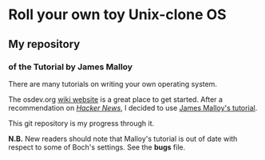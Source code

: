 # Roll your own toy Unix-clone OS
## My repository
### of the Tutorial by James Malloy

There are many tutorials on writing your own operating system.

The osdev.org [wiki website](http://wiki.osdev.org/Bare_Bones "Bare Bones for Beginners") is a great place to get started.  After
a recommendation on [*Hacker News*](http://news.ycominator.com "HN Home page"), I decided to use [James Malloy's tutorial](http://www.jamesmolloy.co.uk/tutorial_html/ "Tutorial start").

This git repository is my progress through it.

**N.B.**    New readers should note that Malloy's tutorial is out of date with respect to some of Boch's settings.  See the **bugs** file.



